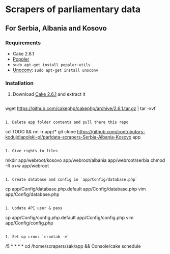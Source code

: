 # Scrapers of parliamentary data 
## For Serbia, Albania and Kosovo

### Requirements
- Cake 2.6.1
- [Poppler](http://poppler.freedesktop.org/)
- `sudo apt-get install poppler-utils`
- [Unoconv](http://dag.wiee.rs/home-made/unoconv/): `sudo apt-get install unoconv`

### Installation
1. Download [Cake 2.6.1](https://github.com/cakephp/cakephp/archive/2.6.1.tar.gz) and extract it

   ```
wget https://github.com/cakephp/cakephp/archive/2.6.1.tar.gz | tar -xvf
   ```

1. Delete app folder contents and pull there this repo

   ```
cd TODO && rm -r app/*
git clone https://github.com/contributors-kodujdlapolski-pl/parldata-scrapers-Serbia-Albania-Kosovo app
   ```

1. Give rights to files

   ```
mkdir app/webroot/kosovo app/webroot/albania app/webroot/serbia
chmod -R o+w app/webroot
   ```

1. Create database and config in `app/Config/database.php`

   ```
cp app/Config/database.php.default app/Config/database.php
vim app/Config/database.php
   ```

1. Update API user & pass

   ```
cp app/Config/config.php.default app/Config/config.php
vim app/Config/config.php
   ```

1. Set up cron: `crontab -e`

   ```
/5 * * * * cd /home/scrapers/sak/app && Console/cake schedule
   ```
